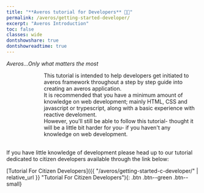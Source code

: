 ```yaml
---
title: "**Averos tutorial for Developers** 🧑‍💻"
permalink: /averos/getting-started-developer/
excerpt: "Averos Introduction"
toc: false
classes: wide
dontshowshare: true
dontshowreadtime: true
---
```

_Averos...Only what matters the most_

<div style="display: flex;">
    <div style="width: 22em;" align="center">
        <div id="averos-anim"></div>
    </div>
        This tutorial is intended to help developers get initiated to averos framework throughout a step by step guide into creating an averos application.<br/>
        It is recommended that you have a minimum amount of knowledge on web development; mainly HTML, CSS and javascript or trypescript, along with a basic experience with reactive develoment.<br/>
        However, you'll still be able to follow this tutorial- thought it will be a little bit harder for you- if you haven't any knowledge on web development.
</div>


<br/>

If you have little knowledge of development please head up to our tutorial dedicated to citizen developers available through the link below:

[Tutorial For Citizen Developers]({{ "/averos/getting-started-c-developer/" | relative_url }} "Tutorial For Citizen Developers"){: .btn .btn--green .btn--small}
